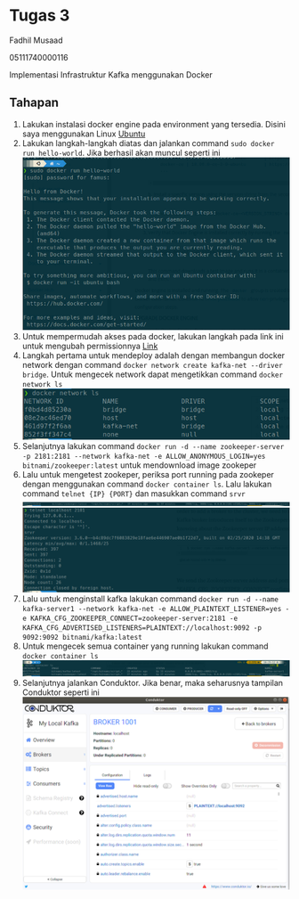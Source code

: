# Tugas 3

Fadhil Musaad

05111740000116

Implementasi Infrastruktur Kafka menggunakan Docker

## Tahapan
1. Lakukan instalasi docker engine pada environment yang tersedia. Disini saya menggunakan Linux [Ubuntu](https://docs.docker.com/engine/install/ubuntu/) 
2. Lakukan langkah-langkah diatas dan jalankan command `sudo docker run hello-world`. Jika berhasil akan muncul seperti ini ![Hello World](img/hello_world.png)
3. Untuk mempermudah akses pada docker, lakukan langkah pada link ini untuk mengubah permissionnya [Link](https://docs.docker.com/engine/install/linux-postinstall/)
4. Langkah pertama untuk mendeploy adalah dengan membangun docker network dengan command `docker network create kafka-net --driver bridge`. Untuk mengecek network dapat mengetikkan command `docker network ls` ![Network](img/network.png)
5. Selanjutnya lakukan command `docker run -d --name zookeeper-server -p 2181:2181 --network kafka-net -e ALLOW_ANONYMOUS_LOGIN=yes bitnami/zookeeper:latest` untuk mendownload image zookeper
6. Lalu untuk mengetest zookeper, periksa port running pada zookeper dengan menggunakan command `docker container ls`. Lalu lakukan command `telnet {IP} {PORT}` dan masukkan command `srvr` ![Zookeper](img/zookeper.png)![Telnet](img/telnet.png)
7. Lalu untuk menginstall kafka lakukan command `docker run -d --name kafka-server1 --network kafka-net -e ALLOW_PLAINTEXT_LISTENER=yes -e KAFKA_CFG_ZOOKEEPER_CONNECT=zookeeper-server:2181 -e KAFKA_CFG_ADVERTISED_LISTENERS=PLAINTEXT://localhost:9092 -p 9092:9092 bitnami/kafka:latest`
8. Untuk mengecek semua container yang running lakukan command `docker container ls` ![Container](img/container.png) 
9. Selanjutnya jalankan Conduktor. Jika benar, maka seharusnya tampilan Conduktor seperti ini ![Conduktor](img/conduktor.png) 
